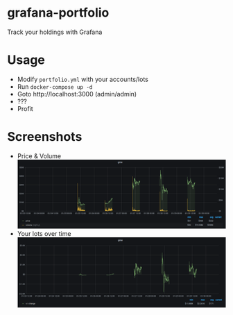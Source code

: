 # grafana-portfolio
Track your holdings with Grafana

# Usage
+ Modify `portfolio.yml` with your accounts/lots
+ Run `docker-compose up -d`
+ Goto http://localhost:3000 (admin/admin)
+ ???
+ Profit

# Screenshots
+ Price & Volume
![gme-1](images/gme-1.png)
+ Your lots over time
![gme-2](images/gme-2.png)